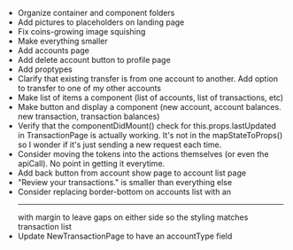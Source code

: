 - Organize container and component folders
- Add pictures to placeholders on landing page
- Fix coins-growing image squishing
- Make everything smaller
- Add accounts page
- Add delete account button to profile page
- Add proptypes
- Clarify that existing transfer is from one account to another.  Add option to transfer to one of my other accounts
- Make list of items a component (list of accounts, list of transactions, etc)
- Make button and display a component (new account, account balances.  new transaction, transaction balances)
- Verify that the componentDidMount() check for this.props.lastUpdated in TransactionPage is actually working.  It's not in the mapStateToProps() so I wonder if it's just sending a new request each time.
- Consider moving the tokens into the actions themselves (or even the apiCall).  No point in getting it everytime.
- Add back button from account show page to account list page
- "Review your transactions." is smaller than everything else
- Consider replacing border-bottom on accounts list with an <hr /> with margin to leave gaps on either side so the styling matches transaction list
- Update NewTransactionPage to have an accountType field